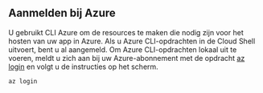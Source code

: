 ## <a name="sign-in-to-azure"></a>Aanmelden bij Azure

U gebruikt CLI Azure om de resources te maken die nodig zijn voor het hosten van uw app in Azure. Als u Azure CLI-opdrachten in de Cloud Shell uitvoert, bent u al aangemeld. Om Azure CLI-opdrachten lokaal uit te voeren, meldt u zich aan bij uw Azure-abonnement met de opdracht [az login](/cli/azure/#login) en volgt u de instructies op het scherm.

```azurecli
az login
```
